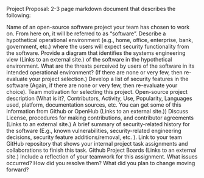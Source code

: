 Project Proposal: 2-3 page markdown document that describes the following:

Name of an open-source software project your team has chosen to work on. From here on, it will be referred to as “software”.
Describe a hypothetical operational environment (e.g., home, office, enterprise, bank, government, etc.) where the users will expect security functionality from the software.
Provide a diagram that identifies the systems engineering view (Links to an external site.) of the software in the hypothetical environment. 
What are the threats perceived by users of the software in its intended operational environment? (If there are none or very few, then re-evaluate your project selection.)
Develop a list of security features in the software (Again, if there are none or very few, then re-evaluate your choice).
Team motivation for selecting this project.
Open-source project description (What is it?, Contributors, Activity, Use, Popularity, Languages used, platform, documentation sources, etc. You can get some of this information from Github or OpenHub (Links to an external site.))
Discuss License, procedures for making contributions, and contributor agreements (Links to an external site.)
A brief summary of security-related history for the software (E.g., known vulnerabilities, security-related engineering decisions, security feature additions/removal, etc. ).
Link to your team GitHub repository that shows your internal project task assignments and collaborations to finish this task. 
Github Project Boards (Links to an external site.)
Include a reflection of your teamwork for this assignment. What issues occurred? How did you resolve them? What did you plan to change moving forward? 
